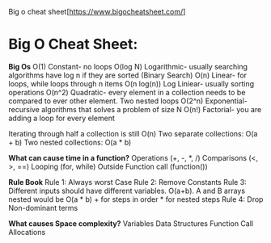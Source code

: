 Big o cheat sheet[https://www.bigocheatsheet.com/]

# Big O Cheat Sheet:

**Big Os**
O(1) Constant- no loops
O(log N) Logarithmic- usually searching algorithms have log n if they are sorted (Binary Search)
O(n) Linear- for loops, while loops through n items
O(n log(n)) Log Liniear- usually sorting operations
O(n^2) Quadratic- every element in a collection needs to be compared to ever other element. Two
nested loops
O(2^n) Exponential- recursive algorithms that solves a problem of size N
O(n!) Factorial- you are adding a loop for every element

Iterating through half a collection is still O(n)
Two separate collections: O(a + b)
Two nested collections: O(a \* b)

**What can cause time in a function?**
Operations (+, -, \*, /)
Comparisons (<, >, ==)
Looping (for, while)
Outside Function call (function())

**Rule Book**
Rule 1: Always worst Case
Rule 2: Remove Constants
Rule 3: Different inputs should have different variables. O(a+b). A and B arrays nested would be
O(a \* b) \+ for steps in order \* for nested steps
Rule 4: Drop Non-dominant terms

**What causes Space complexity?**
Variables
Data Structures
Function Call
Allocations
